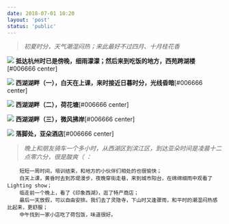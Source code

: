```yaml
---
date: 2018-07-01 10:20
layout: 'post'
status: 'public'
---
```

> *初夏时分，天气潮湿闷热；来此最好不过四月、十月桂花香*

![](https://cdn.pixabay.com/photo/2020/09/25/03/00/place-5600368_1280.jpg)
        **抵达杭州时已是傍晚，细雨濛濛；然后来到吃饭的地方，西苑跨湖楼**[#006666 center]

![](https://cdn.pixabay.com/photo/2020/09/25/03/02/place-5600370_1280.jpg)
        **西湖湖畔（一），白天在上课，来时接近日暮时分，光线昏暗**[#006666 center]

![](https://cdn.pixabay.com/photo/2020/09/25/03/00/place-5600367_1280.jpg)
        **西湖湖畔（二），荷花塘**[#006666 center]

![](https://cdn.pixabay.com/photo/2020/09/25/03/04/place-5600372_1280.jpg)
        **西湖湖畔（三），微风拂岸**[#006666 center]

![](https://cdn.pixabay.com/photo/2020/09/25/02/58/architecture-5600365_1280.jpg)
        **落脚处，亚朵酒店**[#006666 center]

> *晚上和朋友骑车一个多小时，从西湖区到滨江区，到达亚朵时间是凌晨十二点零六分，很是酸爽（ ：*

        短短一周时间，培训结束，和地方的小伙伴们相处的也很愉快；
        白天上课，黄昏时去到苏堤漫步，夜晚穿街走巷，来到城市阳台，在绵绵细雨中观看了Lighting show；
        临走前一个晚上，看了《印象西湖》，逛了特产商店；
        最后一天放假，可以自由安排。我们去了灵隐寺，下山时又逢骤雨，和平时的潮湿闷热感比起来，更舒服；
        中午找到一家小店吃了荷包饭，味道很好。